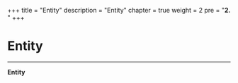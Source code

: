 +++
title = "Entity"
description = "Entity"
chapter = true
weight = 2
pre = "<b>2. </b>"
+++

# Entity
---

**Entity**
